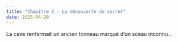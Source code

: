 ```yaml
---
title: "Chapitre 2 - La découverte du secret"
date: 2025-04-29
---
```


La cave renfermait un ancien tonneau marqué d’un sceau inconnu...
